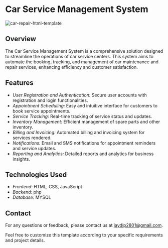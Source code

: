 # Car Service Management System

![car-repair-html-template](https://github.com/Jaydip2001/Car-Service/assets/77044222/bf54d571-49c8-4af4-9325-f0c9915e3b9b)

## Overview

The Car Service Management System is a comprehensive solution designed to streamline the operations of car service centers. This system aims to automate the booking, tracking, and management of car maintenance and repair services, enhancing efficiency and customer satisfaction.

## Features

- *User Registration and Authentication:* Secure user accounts with registration and login functionalities.
- *Appointment Scheduling:* Easy and intuitive interface for customers to book service appointments.
- *Service Tracking:* Real-time tracking of service status and updates.
- *Inventory Management:* Efficient management of spare parts and other inventory.
- *Billing and Invoicing:* Automated billing and invoicing system for services rendered.
- *Notifications:* Email and SMS notifications for appointment reminders and service updates.
- *Reporting and Analytics:* Detailed reports and analytics for business insights.

## Technologies Used

- *Frontend:* HTML, CSS, JavaScript
- *Backend:* php
- *Database:* MYSQL


## Contact

For any questions or feedback, please contact us at jaydip2801@gmail.com.

Feel free to customize this template according to your specific requirements and project details.
